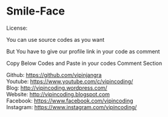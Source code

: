 # Smile-Face

License:

You can use source codes as you want

But You have to give our profile link in your code as comment

Copy Below Codes and Paste in your codes Comment Section

Github: https://github.com/vipinjangra <br>
Youtube: https://www.youtube.com/c/vipincoding/ <br>
Blog: http://vipincoding.wordpress.com/ <br>
Website: http://vipincoding.blogspot.com <br>
Facebook: https://www.facebook.com/vipincoding <br>
Instagram: https://www.instagram.com/vipincoding/ <br>
